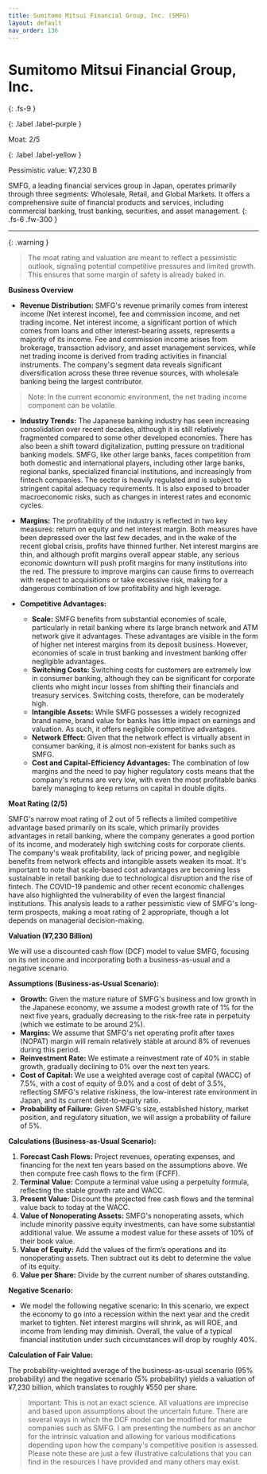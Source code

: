 ```yaml
---
title: Sumitomo Mitsui Financial Group, Inc. (SMFG)
layout: default
nav_order: 136
---
```


# Sumitomo Mitsui Financial Group, Inc.
{: .fs-9 }

{: .label .label-purple }

Moat: 2/5

{: .label .label-yellow }

Pessimistic value: ¥7,230 B

SMFG, a leading financial services group in Japan, operates primarily through three segments: Wholesale, Retail, and Global Markets. It offers a comprehensive suite of financial products and services, including commercial banking, trust banking, securities, and asset management.
{: .fs-6 .fw-300 }

---

{: .warning } 
>The moat rating and valuation are meant to reflect a pessimistic outlook, signaling potential competitive pressures and limited growth. This ensures that some margin of safety is already baked in.

**Business Overview**

* **Revenue Distribution:** SMFG's revenue primarily comes from interest income (Net interest income), fee and commission income, and net trading income. Net interest income, a significant portion of which comes from loans and other interest-bearing assets, represents a majority of its income.  Fee and commission income arises from brokerage, transaction advisory, and asset management services, while net trading income is derived from trading activities in financial instruments. The company's segment data reveals significant diversification across these three revenue sources, with wholesale banking being the largest contributor. 

>  Note: In the current economic environment, the net trading income component can be volatile.

* **Industry Trends:** The Japanese banking industry has seen increasing consolidation over recent decades, although it is still relatively fragmented compared to some other developed economies. There has also been a shift toward digitalization, putting pressure on traditional banking models.  SMFG, like other large banks, faces competition from both domestic and international players, including other large banks, regional banks, specialized financial institutions, and increasingly from fintech companies.  The sector is heavily regulated and is subject to stringent capital adequacy requirements.  It is also exposed to broader macroeconomic risks, such as changes in interest rates and economic cycles.

* **Margins:** The profitability of the industry is reflected in two key measures: return on equity and net interest margin. Both measures have been depressed over the last few decades, and in the wake of the recent global crisis, profits have thinned further. Net interest margins are thin, and although profit margins overall appear stable, any serious economic downturn will push profit margins for many institutions into the red. The pressure to improve margins can cause firms to overreach with respect to acquisitions or take excessive risk, making for a dangerous combination of low profitability and high leverage.

* **Competitive Advantages:**
    * **Scale:** SMFG benefits from substantial economies of scale, particularly in retail banking where its large branch network and ATM network give it advantages. These advantages are visible in the form of higher net interest margins from its deposit business. However, economies of scale in trust banking and investment banking offer negligible advantages.
    * **Switching Costs:** Switching costs for customers are extremely low in consumer banking, although they can be significant for corporate clients who might incur losses from shifting their financials and treasury services. Switching costs, therefore, can be moderately high.
    * **Intangible Assets:**  While SMFG possesses a widely recognized brand name, brand value for banks has little impact on earnings and valuation. As such, it offers negligible competitive advantages.
    * **Network Effect:**  Given that the network effect is virtually absent in consumer banking, it is almost non-existent for banks such as SMFG.
    * **Cost and Capital-Efficiency Advantages:** The combination of low margins and the need to pay higher regulatory costs means that the company's returns are very low, with even the most profitable banks barely managing to keep returns on capital in double digits.


**Moat Rating (2/5)**

SMFG's narrow moat rating of 2 out of 5 reflects a limited competitive advantage based primarily on its scale, which primarily provides advantages in retail banking, where the company generates a good portion of its income, and moderately high switching costs for corporate clients.  The company's weak profitability, lack of pricing power, and negligible benefits from network effects and intangible assets weaken its moat. It's important to note that scale-based cost advantages are becoming less sustainable in retail banking due to technological disruption and the rise of fintech. The COVID-19 pandemic and other recent economic challenges have also highlighted the vulnerability of even the largest financial institutions. This analysis leads to a rather pessimistic view of SMFG's long-term prospects, making a moat rating of 2 appropriate, though a lot depends on managerial decision-making.



**Valuation (¥7,230 Billion)**

We will use a discounted cash flow (DCF) model to value SMFG, focusing on its net income and incorporating both a business-as-usual and a negative scenario.

**Assumptions (Business-as-Usual Scenario):**

* **Growth:**  Given the mature nature of SMFG's business and low growth in the Japanese economy, we assume a modest growth rate of 1% for the next five years, gradually decreasing to the risk-free rate in perpetuity (which we estimate to be around 2%). 
* **Margins:** We assume that SMFG's net operating profit after taxes (NOPAT) margin will remain relatively stable at around 8% of revenues during this period.
* **Reinvestment Rate:**  We estimate a reinvestment rate of 40% in stable growth, gradually declining to 0% over the next ten years.
* **Cost of Capital:** We use a weighted average cost of capital (WACC) of 7.5%, with a cost of equity of 9.0% and a cost of debt of 3.5%, reflecting SMFG's relative riskiness, the low-interest rate environment in Japan, and its current debt-to-equity ratio.
* **Probability of Failure:** Given SMFG's size, established history, market position, and regulatory situation, we will assign a probability of failure of 5%.



**Calculations (Business-as-Usual Scenario):**

1. **Forecast Cash Flows:**  Project revenues, operating expenses, and financing for the next ten years based on the assumptions above. We then compute free cash flows to the firm (FCFF).
2. **Terminal Value:**  Compute a terminal value using a perpetuity formula, reflecting the stable growth rate and WACC.
3. **Present Value:** Discount the projected free cash flows and the terminal value back to today at the WACC.
4. **Value of Nonoperating Assets:** SMFG's nonoperating assets, which include minority passive equity investments, can have some substantial additional value. We assume a modest value for these assets of 10% of their book value.
5. **Value of Equity:**  Add the values of the firm’s operations and its nonoperating assets. Then subtract out its debt to determine the value of its equity.
6. **Value per Share:** Divide by the current number of shares outstanding.  


**Negative Scenario:**

* We model the following negative scenario:  In this scenario, we expect the economy to go into a recession within the next year and the credit market to tighten. Net interest margins will shrink, as will ROE, and income from lending may diminish. Overall, the value of a typical financial institution under such circumstances will drop by roughly 40%.


**Calculation of Fair Value:**

The probability-weighted average of the business-as-usual scenario (95% probability) and the negative scenario (5% probability) yields a valuation of ¥7,230 billion, which translates to roughly ¥550 per share.  

> Important: This is not an exact science. All valuations are imprecise and based upon assumptions about the uncertain future. There are several ways in which the DCF model can be modified for mature companies such as SMFG. I am presenting the numbers as an anchor for the intrinsic valuation and allowing for various modifications depending upon how the company's competitive position is assessed. Please note these are just a few illustrative calculations that you can find in the resources I have provided and many others may exist.